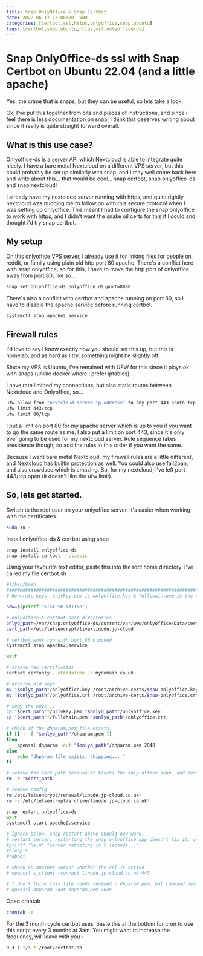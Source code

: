 ```yaml
---
title: Snap OnlyOffice & Snap Certbot
date: 2022-06-17 13:00:00 -500
categories: [certbot,ssl,https,onlyoffice,snap,ubuntu]
tags: [certbot,snap,ubuntu,https,ssl,onlyoffice-ds]
---
```

# Snap OnlyOffice-ds ssl with Snap Certbot on Ubuntu 22.04 (and a little apache)

Yes, the crime that is snaps, but they can be useful, so lets take a look.

Ok, I've put this together from bits and pieces of instructions, and since i feel there is less documentation on snap, I think this deserves writing about since it really is quite straight forward overall.

## What is this use case?

Onlyoffice-ds is a server API which Nextcloud is able to integrate quite nicely. I have a bare metal Nextcloud on a different VPS server, but this could probably be set up similarly with snap, and I may well come back here and write about this... that would be cool... snap certbot, snap onlyoffice-ds and snap nextcloud!

I already have my nextcloud server running with https, and quite rightly nextcloud was nudging me to follow on with this secure protocol when I was setting up onlyoffice. This meant I had to configure the snap onlyoffice to work with https, and I didn't want the snake oil certs for this if I could and thought i'd try snap certbot.

## My setup

On this onlyoffice VPS server, I already use it for linking files for people on reddit, or family using plain old http port 80 apache. There's a conflict here with snap onlyoffice, so for this, I have to move the http port of onlyoffice away from port 80, like so..

```bash
snap set onlyoffice-ds onlyoffice.ds-port=8888
```

There's also a conflict with certbot and apache running on port 80, so I have to disable the apache service before running certbot.

```bash
systemctl stop apache2.service
```

## Firewall rules

I'd love to say I know exactly how you should set this up, but this is homelab, and as hard as I try, something might be slightly off.

Since my VPS is Ubuntu, i've remained with UFW for this since it plays ok with snaps (unlike docker where i prefer iptables).

I have rate limitted my connections, but also static routes between Nextcloud and Onlyoffice, so...

```bash
ufw allow from "nextcloud-server-ip-address" to any port 443 proto tcp
ufw limit 443/tcp
ufw limit 80/tcp
```
I put a limit on port 80 for my apache server which is up to you if you want to go the same route as me. I also put a limit on port 443, since it's only ever going to be used for my nextcloud server. Rule sequence takes presidence though, so add the rules in this order if you want the same.

Because I went bare metal Nextcloud, my firewall rules are a little different, and Nextcloud has builtin protection as well. You could also use fail2ban, and also crowdsec which is amazing. So, for my nextcloud, i've left port 443/tcp open (it doesn't like the ufw limit).

## So, lets get started.

Switch to the root user on your onlyoffice server, it's easier when working with the certificates.
```bash
sudo su -
```

Install onlyoffice-ds & certbot using snap
```bash
snap install onlyoffice-ds
snap install certbot --classic
```


Using your favourite text editor, paste this into the root home directory. I've called my file certbot.sh

```bash
#!/bin/bash
##################################################################################
# Generate keys. privkey.pem is onlyoffice.key & fullchain.pem is the onlyoffice.crt

now=$(printf '%(%Y-%m-%d)T\n')

# onlyoffice & certbot snap directories
onlyo_path=/var/snap/onlyoffice-ds/current/var/www/onlyoffice/Data/certs
cert_path=/etc/letsencrypt/live/linode.jp-cloud

# certbot wont run with port 80 blocked
systemctl stop apache2.service

wait

# create new certificates
certbot certonly --standalone -d mydomain.co.uk

# archive old keys
mv "$onlyo_path"/onlyoffice.key /root/archive-certs/$now-onlyoffice.key
mv "$onlyo_path"/onlyoffice.crt /root/archive-certs/$now-onlyoffice.crt

# copy the keys...
cp "$cert_path"*/privkey.pem "$onlyo_path"/onlyoffice.key
cp "$cert_path"*/fullchain.pem "$onlyo_path"/onlyoffice.crt

# check if the dhparam.pem file exists.
if [[ ! -f "$onlyo_path"/dhparam.pem ]]
then
	openssl dhparam -out "$onlyo_path"/dhparam.pem 2048
else
	echo "dhparam file exists, skipping...."
fi

# remove the cert path because it blocks the only office snap, and hence we will write a cronjob to renew this.
rm -r "$cert_path"

# remove config
rm /etc/letsencrypt/renewal/linode.jp-cloud.co.uk*
rm -r /etc/letsencrypt/archive/linode.jp-cloud.co.uk*

snap restart onlyoffice-ds
wait
systemctl start apache2.service

# ignore below, snap restart above should now work.
# restart server, restarting the snap onlyoffice app doesn't fix it. crontab for 3am every 3 months
#printf '%s\n' "server rebooting in 5 seconds..."
#sleep 5
#reboot

# check on another server whether the ssl is active
# openssl s_client -connect linode.jp-cloud.co.uk:443

# I don't think this file needs renewed - dhparam.pem, but command below.
# openssl dhparam -out dhparam.pem 2048
```

Open crontab
```bash
crontab -e
```
For the 3 month cycle certbot uses, paste this at the bottom for cron to use this script every 3 months at 3am. You might want to increase the frequency, will leave with you :
```bash
0 3 1 */3 * /root/certbot.sh
```